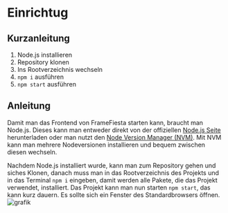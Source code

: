 # Einrichtug

## Kurzanleitung
1. Node.js installieren
2. Repository klonen
3. Ins Rootverzeichnis wechseln
4. `npm i` ausführen
5. `npm start` ausführen

## Anleitung

Damit man das Frontend von FrameFiesta starten kann, braucht man Node.js. Dieses kann man entweder direkt von der offiziellen [Node.js Seite](https://nodejs.org/en/download) herunterladen oder man nutzt den [Node Version Manager (NVM)](https://www.freecodecamp.org/news/node-version-manager-nvm-install-guide/). Mit NVM kann man mehrere Nodeversionen installieren und bequem zwischen diesen wechseln.

Nachdem Node.js installiert wurde, kann man zum Repository gehen und siches Klonen, danach muss man in das Rootverzeichnis des Projekts und in das Terminal `npm i` eingeben, damit werden alle Pakete, die das Projekt verwendet, installiert.
Das Projekt kann man nun starten `npm start`, das kann kurz dauern. Es sollte sich ein Fenster des Standardbrowsers öffnen.
![grafik](https://github.com/JannikKrusch/framefiesta/assets/96232216/746b001e-6587-4daf-8398-9caeb1a90deb)
